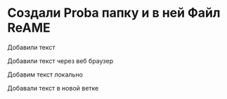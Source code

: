 ﻿# Cоздали Proba папку и в ней Файл ReAME

Добавили текст

Добавили текст через веб браузер

Добавим текст локально

Добавали текст в новой ветке